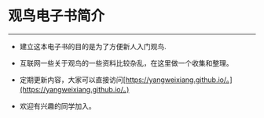 # 观鸟电子书简介

---

* 建立这本电子书的目的是为了方便新人入门观鸟.

* 互联网一些关于观鸟的一些资料比较杂乱，在这里做一个收集和整理。

* 定期更新内容，大家可以直接访问[https://yangweixiang.github.io/。](https://yangweixiang.github.io/。)

* 欢迎有兴趣的同学加入。



